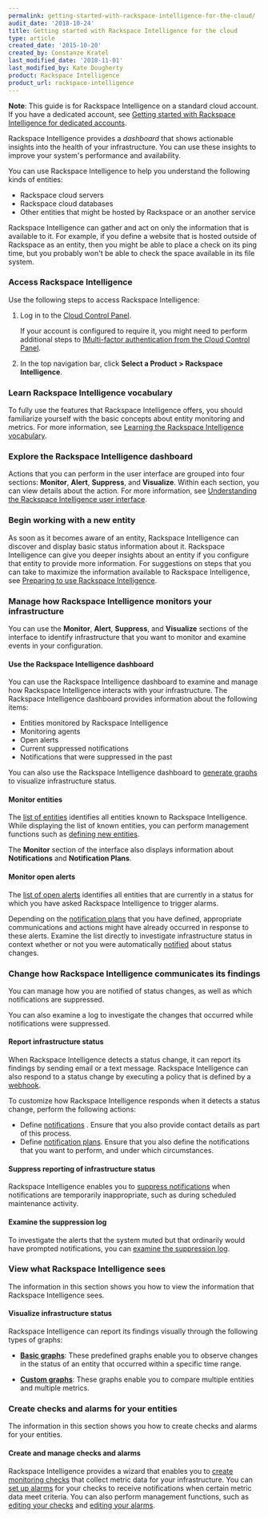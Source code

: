 ```yaml
---
permalink: getting-started-with-rackspace-intelligence-for-the-cloud/
audit_date: '2018-10-24'
title: Getting started with Rackspace Intelligence for the cloud
type: article
created_date: '2015-10-20'
created_by: Constanze Kratel
last_modified_date: '2018-11-01'
last_modified_by: Kate Dougherty
product: Rackspace Intelligence
product_url: rackspace-intelligence
---
```


**Note**: This guide is for Rackspace Intelligence on a standard cloud
account. If you have a dedicated account, see
[Getting started with Rackspace Intelligence for dedicated
accounts](/how-to/getting-started-with-rackspace-intelligence-for-dedicated-accounts).

Rackspace Intelligence provides a *dashboard* that shows actionable insights
into the health of your infrastructure. You can use these insights to improve
your system's performance and availability.

You can use Rackspace Intelligence to help you understand the following
kinds of entities:

-   Rackspace cloud servers
-   Rackspace cloud databases
-   Other entities that might be hosted by Rackspace or an another service

Rackspace Intelligence can gather and act on only the information that is
available to it. For example, if you define a website that is hosted outside of
Rackspace as an entity, then you might be able to place a check on its ping
time, but you probably won't be able to check the space available
in its file system.

### Access Rackspace Intelligence

Use the following steps to access Rackspace Intelligence:

1. Log in to the [Cloud Control Panel](https://login.rackspace.com).

   If your account is configured to require it, you might need to perform
   additional steps to [lMulti-factor authentication from the Cloud Control
   Panel](/how-to/multi-factor-authentication-from-the-cloud-control-panel).

2. In the top navigation bar, click **Select a Product > Rackspace
   Intelligence**.

### Learn Rackspace Intelligence vocabulary

To fully use the features that Rackspace Intelligence offers, you
should familiarize yourself with the basic concepts about entity
monitoring and metrics. For more information, see [Learning the Rackspace
Intelligence
vocabulary](/how-to/learning-the-rackspace-intelligence-vocabulary).

### Explore the Rackspace Intelligence dashboard

Actions that you can perform in the user interface are grouped into four
sections: **Monitor**, **Alert**, **Suppress**, and **Visualize**. Within
each section, you can view details about the action. For more information, see
[Understanding the Rackspace Intelligence user
interface](/how-to/understanding-the-rackspace-intelligence-dashboard-user-interface).

### Begin working with a new entity

As soon as it becomes aware of an entity, Rackspace Intelligence can
discover and display basic status information about it. Rackspace
Intelligence can give you deeper insights about an entity if you
configure that entity to provide more information. For
suggestions on steps that you can take to maximize the information
available to Rackspace Intelligence, see [Preparing to use
Rackspace
Intelligence](/how-to/preparing-to-use-rackspace-intelligence).

### Manage how Rackspace Intelligence monitors your infrastructure

You can use the **Monitor**, **Alert**, **Suppress**, and **Visualize**
sections of the interface to identify infrastructure that you want to monitor
and examine events in your configuration.

#### Use the Rackspace Intelligence dashboard

You can use the Rackspace Intelligence dashboard to examine and manage
how Rackspace Intelligence interacts with your infrastructure. The
Rackspace Intelligence dashboard provides information about the
following items:

-   Entities monitored by Rackspace Intelligence
-   Monitoring agents
-   Open alerts
-   Current suppressed notifications
-   Notifications that were suppressed in the past

You can also use the Rackspace Intelligence dashboard to [generate
graphs](/how-to/rackspace-intelligence) to visualize infrastructure status.

#### Monitor entities

The [list of
entities](/how-to/monitoring-entities-with-rackspace-intelligence) identifies
all entities known to Rackspace Intelligence. While displaying the list
of known entities, you can perform management functions such
as [defining new
entities](/how-to/monitoring-entities-with-rackspace-intelligence#create-entities).

The **Monitor** section of the interface also displays information about
**Notifications** and **Notification Plans**.

#### Monitor open alerts

The [list of open
alerts](/how-to/monitoring-open-alerts-with-rackspace-intelligence) identifies
all entities that are currently in a status for which you have asked
Rackspace Intelligence to trigger alarms.

Depending on the [notification
plans](/how-to/working-with-rackspace-intelligence-notification-plans) that
you have defined, appropriate communications and actions might have
already occurred in response to these alerts. Examine the list directly to
investigate infrastructure status in context whether
or not you were automatically
[notified](/how-to/working-with-notifications-in-rackspace-intelligence)
about status changes.

### Change how Rackspace Intelligence communicates its findings

You can manage how you are notified of status changes, as well as which
notifications are suppressed.

You can also examine a log to investigate the changes that occurred while
notifications were suppressed.

#### Report infrastructure status

When Rackspace Intelligence detects a status change, it can report its
findings by sending email or a text message. Rackspace Intelligence can
also respond to a status change by executing a policy that is defined
by a
[webhook](https://developer.rackspace.com/docs/autoscale/v1/developer-guide/#webhooks-and-capability-urls).

To customize how Rackspace Intelligence responds when it detects a
status change, perform the following actions:

- Define [notifications](/how-to/working-with-notifications-in-rackspace-intelligence)
  . Ensure that you also provide contact details as part of this process.
- Define [notification
  plans](/how-to/working-with-rackspace-intelligence-notification-plans).
  Ensure that you also define the notifications that you want to perform,
  and under which circumstances.

#### Suppress reporting of infrastructure status

Rackspace Intelligence enables you to [suppress
notifications](/how-to/working-with-notification-suppressions-in-rackspace-intelligence) when notifications are temporarily inappropriate, such as during
scheduled maintenance activity.

#### Examine the suppression log

To investigate the alerts that the system muted but that ordinarily would have
prompted notifications, you can [examine the suppression
log](/how-to/examining-the-log-of-alerts-suppressed-by-rackspace-intelligence).

### View what Rackspace Intelligence sees

The information in this section shows you how to view the information that
Rackspace Intelligence sees.

#### Visualize infrastructure status

Rackspace Intelligence can report its findings visually through the following
types of graphs:

-   **[Basic
    graphs](/how-to/viewing-basic-graphs-of-activity-in-rackspace-intelligence)**: These predefined graphs enable you to observe changes in the status of
    an entity that occurred within a specific time range.

-   **[Custom
    graphs](/how-to/creating-custom-graphs-of-activity-in-rackspace-intelligence)**: These graphs enable you to compare multiple entities and multiple
    metrics.

### Create checks and alarms for your entities

The information in this section shows you how to create checks and alarms for
your entities.

#### Create and manage checks and alarms

Rackspace Intelligence provides a wizard that enables you to [create
monitoring
checks](/how-to/working-with-checks) that
collect metric data for your infrastructure. You can [set up
alarms](/how-to/working-with-alarms) for
your checks to receive notifications when certain metric data meet criteria.
You can also perform management functions, such as [editing your
checks](/how-to/working-with-checks) and [editing your
alarms](/how-to/working-with-alarms).

